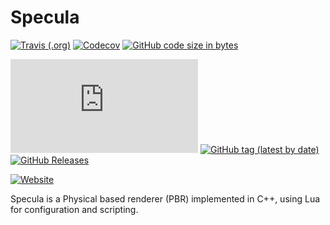 # Specula

[![Travis (.org)](https://img.shields.io/travis/luxater/specula?style=for-the-badge)](https://travis-ci.org/LuxAter/Specula)
[![Codecov](https://img.shields.io/codecov/c/github/luxater/specula?style=for-the-badge)](https://codecov.io/gh/LuxAter/Specula)
[![GitHub code size in bytes](https://img.shields.io/github/languages/code-size/luxater/specula?style=for-the-badge)](https://github.com/LuxAter/Specula)

[![PBR](https://img.shields.io/website/https/ardenrasmussen.github.io/PBR/introduction.html?down_color=red&down_message=offline&label=PBR&style=for-the-badge&up_color=dark-green&up_message=online)](https://ardenrasmussen.github.io/PBR/introduction.html)
[![GitHub tag (latest by date)](https://img.shields.io/github/tag-date/luxater/specula?style=for-the-badge)](https://github.com/LuxAter/Specula/tags)
[![GitHub Releases](https://img.shields.io/github/downloads/luxater/specula/latest/total?style=for-the-badge)](https://github.com/LuxAter/Specula/releases)

[![Website](https://img.shields.io/website/https/luxater.github.io/Specula?down_color=red&down_message=offline&label=Documentation&style=for-the-badge&up_color=dark-green&up_message=online)](https://luxater.github.io/Specula)

Specula is a Physical based renderer (PBR) implemented in C++, using Lua for
configuration and scripting.
